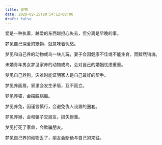 ```yaml
---
title: 宠物
date: 2020-02-15T20:54:12+08:00
draft: false
---
```


爱是一种执着，越爱的东西越担心失去，但分离是早晚的事。

梦见自己深爱的宠物，就意味着忧愁。

梦见和自己养的动物或鸟一块儿玩，妻子会因健康不佳或不能生育，而黯然销魂。

未婚青年男女梦见家养的动物或鸟，会对自己的婚姻忧虑重重。

梦见自己养狗，灾难时能证明家人是自己最好的帮手。

梦见养画眉，家里会发生矛盾，互不而立。

梦见养猫，会摆脱病魔。

梦见养兔，因谨言慎行，会避免仇人设置的圈套。

梦见养猴，会和骗子交朋友，损失惨重。

梦见打死了家兽，会欺骗朋友。

梦见自己养的动物丢了，朋友会断绝与自己的来往。